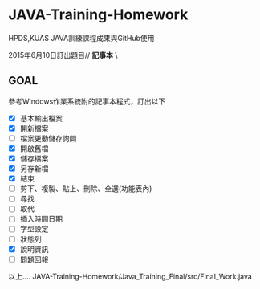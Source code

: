 # JAVA-Training-Homework
HPDS,KUAS JAVA訓練課程成果與GitHub使用

2015年6月10日訂出題目// **記事本** \\

## GOAL
參考Windows作業系統附的記事本程式，訂出以下
- [x] 基本輸出檔案
- [x] 開新檔案
- [ ] 檔案更動儲存詢問
- [x] 開啟舊檔
- [x] 儲存檔案
- [x] 另存新檔
- [x] 結束
- [ ] 剪下、複製、貼上、刪除、全選(功能表內)
- [ ] 尋找
- [ ] 取代
- [ ] 插入時間日期
- [ ] 字型設定
- [ ] 狀態列
- [x] 說明資訊
- [ ] 問題回報

以上....
JAVA-Training-Homework/Java_Training_Final/src/Final_Work.java

